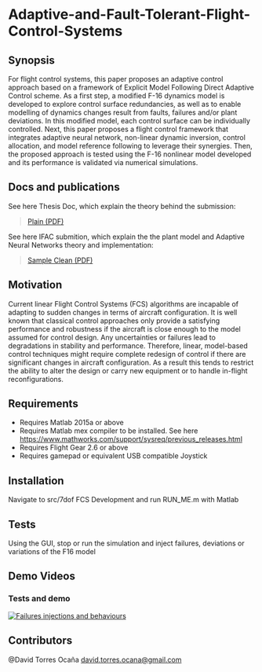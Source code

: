 # Adaptive-and-Fault-Tolerant-Flight-Control-Systems

## Synopsis

For flight control systems, this paper proposes an adaptive control approach based on a framework of Explicit Model Following Direct Adaptive Control scheme. As a first step, a modified F-16 dynamics model is developed to explore control surface redundancies, as well as to enable modelling of dynamics changes result from faults, failures and/or plant deviations. In this modified model, each control surface can be individually controlled. Next, this paper proposes a flight control framework that integrates adaptive neural network, non-linear dynamic inversion, control allocation, and model reference following to leverage their synergies. Then, the proposed approach is tested using the F-16 nonlinear model developed and its performance is validated via numerical simulations.

## Docs and publications 
See here Thesis Doc, which explain the theory behind the submission:
>   [Plain (PDF)](https://dl.bintray.com/matej/thesis/thesis-master.pdf)

See here IFAC submition, which explain the the plant model and Adaptive Neural Networks theory and implementation:

>   [Sample Clean (PDF)](https://dl.bintray.com/matej/thesis/clean-master.pdf)

## Motivation

Current linear Flight Control Systems (FCS) algorithms are incapable of adapting to sudden changes in terms of aircraft configuration. It is well known that classical control approaches only provide a satisfying performance and robustness if the aircraft is close enough to the model assumed for control design. Any uncertainties or failures lead to degradations in stability and performance. Therefore, linear, model-based control techniques might require complete redesign of control if there are significant changes in aircraft configuration. As a result this tends to restrict the ability to alter the design or carry new equipment or to handle in-flight reconfigurations.

## Requirements

* Requires Matlab 2015a or above
* Requires Matlab mex compiler to be installed. See here https://www.mathworks.com/support/sysreq/previous_releases.html
* Requires Flight Gear 2.6 or above
* Requires gamepad or equivalent USB compatible Joystick 

## Installation
Navigate to src/7dof FCS Development and run RUN_ME.m with Matlab


## Tests

Using the GUI, stop or run the simulation and inject failures, deviations or variations of the F16 model

## Demo Videos

### Tests and demo
[![Failures injections and behaviours](http://img.youtube.com/vi/WFtM5UVIlB4/mqdefault.jpg)](https://www.youtube.com/watch?v=WFtM5UVIlB4)

## Contributors

@David Torres Ocaña
    david.torres.ocana@gmail.com
